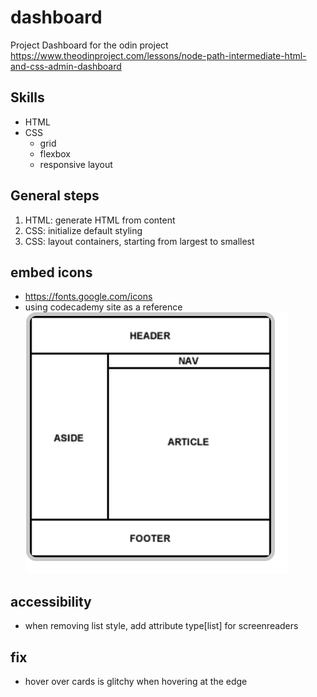 # dashboard
Project Dashboard for the odin project
https://www.theodinproject.com/lessons/node-path-intermediate-html-and-css-admin-dashboard

## 

## Skills
- HTML
- CSS
    - grid
    - flexbox
    - responsive layout


## General steps
1. HTML: generate HTML from content
2. CSS: initialize default styling 
3. CSS: layout containers, starting from largest to smallest


## embed icons 
- https://fonts.google.com/icons
- using codecademy site as a reference 
![Alt text](image.png)


## accessibility
- when removing list style, add attribute type[list] for screenreaders

## fix
- hover over cards is glitchy when hovering at the edge
